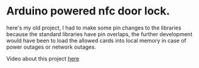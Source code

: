 # Arduino powered nfc door lock.

here's my old project, I had to make some pin changes to the libraries because the standard libraries have pin overlaps, the further development would have been to load the allowed cards into local memory in case of power outages or network outages.

Video about this project [here](https://youtube.com/shorts/GaEFbxDL6Mc?feature=share)

